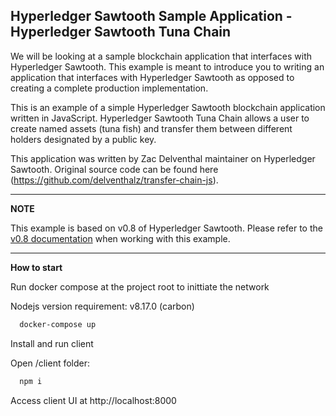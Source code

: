 ## Hyperledger Sawtooth Sample Application - Hyperledger Sawtooth Tuna Chain

We will be looking at a sample blockchain application that interfaces with Hyperledger Sawtooth. This example is meant to introduce you to writing an application that interfaces with Hyperledger Sawtooth as opposed to creating a complete production implementation.

This is an example of a simple Hyperledger Sawtooth blockchain application written in JavaScript. Hyperledger Sawtooth Tuna Chain allows a user to create named assets (tuna fish) and transfer them between different holders designated by a public key.

This application was written by Zac Delventhal maintainer on Hyperledger Sawtooth. Original source code can be found here (https://github.com/delventhalz/transfer-chain-js).

---

**NOTE**

This example is based on v0.8 of Hyperledger Sawtooth. Please refer to the [v0.8 documentation](https://sawtooth.hyperledger.org/docs/core/releases/0.8/) when working with this example.

---

**How to start**

Run docker compose at the project root to inittiate the network

Nodejs version requirement: v8.17.0 (carbon)

```bash
  docker-compose up
```

Install and run client

Open /client folder:

```bash
  npm i
```

Access client UI at http://localhost:8000
